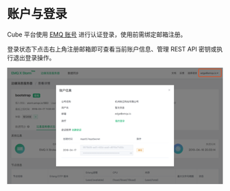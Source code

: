 # 账户与登录



Cube 平台使用 [EMQ 账号](https://www.emqx.io/account) 进行认证登录，使用前需绑定邮箱注册。

登录状态下点击右上角注册邮箱即可查看当前账户信息、管理 REST API 密钥或执行退出登录操作。

![image-20190417110917071](../_assets/image-20190417110917071.png)
